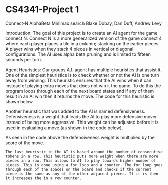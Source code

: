 # CS4341-Project 1

Connect-N AlphaBeta Minimax search
Blake Dobay, Dan Duff, Andrew Levy

Introduction:
	The goal of this project is to create an AI agent for the game connect N. Connect N is a more generalized version of the game connect 4 where each player places a tile in a column; stacking on the earlier pieces. A player wins when they stack 4 pieces in vertical or diagonal configurations. The AI uses alpha beta pruning and is limited to fifteen seconds per turn. 

Agent Heuristics:
	Our groups A.I. agent has multiple heuristics that assist it. One of the simplest heuristics is to check whether or not the AI is one turn away from winning. This heuristic ensures that the AI wins when it can instead of playing extra moves that does not win it the game. To do this the program loops through each of the next board states and if any of them result in an AI win then it returns the move. The code for this heuristic is shown below. 



	






Another heuristic that was added to the AI is named defensiveness. Defensiveness is a weight that leads the AI to play more defensive mover instead of being more aggressive. This weight can be adjusted before it is used in evaluating a move (as shown in the code below).

As seen in the code above the defensiveness weight is multiplied by the score of the move.

	The last heuristic in the AI is based around the number of consecutive tokens in a row. This heuristic puts more weight when there are more pieces in a row. This allows to AI to play towards higher number of pieces. This is done using a for loop and a counter. The for loop goes through each of the spaces on the board and checks if the current piece is the same as any of the other adjacent pieces. If it is then it increases the in a row counter. 
